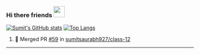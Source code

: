 ### Hi there friends <img src="https://raw.githubusercontent.com/MartinHeinz/MartinHeinz/master/wave.gif" width="30px">
<!--
**sumitsaurabh927/sumitsaurabh927** is a ✨ _special_ ✨ repository because its `README.md` (this file) appears on your GitHub profile.

Here are some ideas to get you started:

- 🔭 I’m currently working on ...
- 🌱 I’m currently learning ...
- 👯 I’m looking to collaborate on ...
- 🤔 I’m looking for help with ...
- 💬 Ask me about ...
- 📫 How to reach me: ...
- 😄 Pronouns: ...
- ⚡ Fun fact: ...
-->
[![Sumit's GitHub stats](https://github-readme-stats.vercel.app/api?username=sumitsaurabh927&hide=stars&count_private=true&show_icons=true&theme=onedark)](https://github.com/sumitsaurabh927)
[![Top Langs](https://github-readme-stats.vercel.app/api/top-langs/?username=sumitsaurabh927&theme=onedark)](https://github.com/sumitsaurabh927)

<!-- This is a list of my most recent activity on GitHub.


---

### :zap: Recent Activity

<!--START_SECTION:activity-->
1. 🎉 Merged PR [#59](https://github.com/sumitsaurabh927/class-12/pull/59) in [sumitsaurabh927/class-12](https://github.com/sumitsaurabh927/class-12)
<!--END_SECTION:activity-->

---

